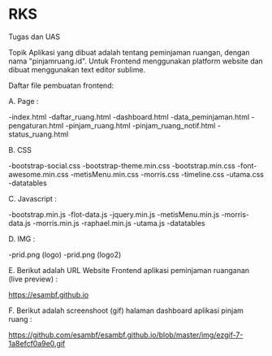 # RKS
Tugas dan UAS

Topik Aplikasi yang dibuat adalah tentang peminjaman ruangan, dengan nama "pinjamruang.id". 
Untuk Frontend menggunakan platform website dan dibuat menggunakan text editor sublime. 

Daftar file pembuatan frontend:


A. Page :

-index.html
-daftar_ruang.html
-dashboard.html
-data_peminjaman.html
-pengaturan.html
-pinjam_ruang.html
-pinjam_ruang_notif.html
-status_ruang.html


B. CSS

-bootstrap-social.css
-bootstrap-theme.min.css
-bootstrap.min.css
-font-awesome.min.css
-metisMenu.min.css
-morris.css
-timeline.css
-utama.css
-datatables
    
    
C. Javascript :

-bootstrap.min.js
-flot-data.js
-jquery.min.js
-metisMenu.min.js
-morris-data.js
-morris.min.js
-raphael.min.js
-utama.js
-datatables   


D. IMG :

-prid.png (logo) 
-prid.png (logo2) 

    
E. Berikut adalah URL Website Frontend aplikasi peminjaman ruanganan (live preview) :

https://esambf.github.io


F. Berikut adalah screenshoot (gif) halaman dashboard aplikasi pinjam ruang :

https://github.com/esambf/esambf.github.io/blob/master/img/ezgif-7-1a8efcf0a9e0.gif
